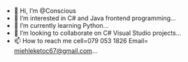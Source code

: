 - 👋 Hi, I’m @Conscious
- 👀 I’m interested in C# and Java frontend programming...
- 🌱 I’m currently learning Python...
- 💞️ I’m looking to collaborate on C# Visual Studio projects...
- 📫 How to reach me cell=079 053 1826 Email= miehleketoc67@gmail.com...

<!---
Conscious is a ✨ very curious person✨ repository because its `README.md` (this file) appears on your GitHub profile.
You can click the Preview link to take a look at your changes.
--->
